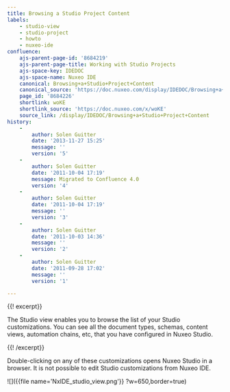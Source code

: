 ```yaml
---
title: Browsing a Studio Project Content
labels:
    - studio-view
    - studio-project
    - howto
    - nuxeo-ide
confluence:
    ajs-parent-page-id: '8684219'
    ajs-parent-page-title: Working with Studio Projects
    ajs-space-key: IDEDOC
    ajs-space-name: Nuxeo IDE
    canonical: Browsing+a+Studio+Project+Content
    canonical_source: 'https://doc.nuxeo.com/display/IDEDOC/Browsing+a+Studio+Project+Content'
    page_id: '8684226'
    shortlink: woKE
    shortlink_source: 'https://doc.nuxeo.com/x/woKE'
    source_link: /display/IDEDOC/Browsing+a+Studio+Project+Content
history:
    - 
        author: Solen Guitter
        date: '2013-11-27 15:25'
        message: ''
        version: '5'
    - 
        author: Solen Guitter
        date: '2011-10-04 17:19'
        message: Migrated to Confluence 4.0
        version: '4'
    - 
        author: Solen Guitter
        date: '2011-10-04 17:19'
        message: ''
        version: '3'
    - 
        author: Solen Guitter
        date: '2011-10-03 14:36'
        message: ''
        version: '2'
    - 
        author: Solen Guitter
        date: '2011-09-28 17:02'
        message: ''
        version: '1'

---
```

{{! excerpt}}

The Studio view enables you to browse the list of your Studio customizations. You can see all the document types, schemas, content views, automation chains, etc, that you have configured in Nuxeo Studio.

{{! /excerpt}}

Double-clicking on any of these customizations opens Nuxeo Studio in a browser. It is not possible to edit Studio customizations from Nuxeo IDE.

![]({{file name='NxIDE_studio_view.png'}} ?w=650,border=true)